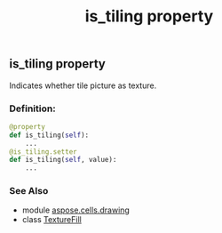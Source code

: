 ﻿---
title: is_tiling property
second_title: Aspose.Cells for Python via .NET API References
description: 
type: docs
weight: 40
url: /aspose.cells.drawing/texturefill/is_tiling/
is_root: false
---

## is_tiling property


Indicates whether tile picture as texture.
### Definition:
```python
@property
def is_tiling(self):
    ...
@is_tiling.setter
def is_tiling(self, value):
    ...
```

### See Also
* module [aspose.cells.drawing](../../)
* class [TextureFill](/cells/python-net/aspose.cells.drawing/texturefill)
